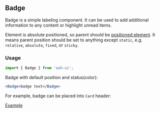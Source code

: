 ## Badge

Badge is a simple labeling component. It can be used to add additional information to any content or highlight unread items.

Element is absolute positioned, so parent should be [positioned element](https://developer.mozilla.org/en-US/docs/Web/CSS/position). It means parent position should be set to anything except `static`, e.g. `relative`, `absolute`, `fixed`, or `sticky`.

### Usage

```js
import { Badge } from 'oah-ui';
```

Badge with default position and status(color):

```jsx
<Badge>badge text</Badge>
```

For example, badge can be placed into `Card` header:

[Example](demo://Example.tsx)
